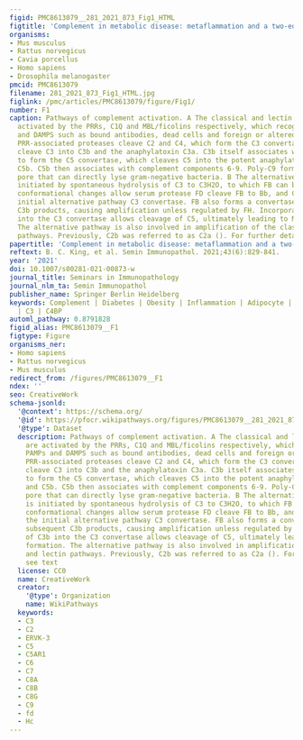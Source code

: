 ```yaml
---
figid: PMC8613079__281_2021_873_Fig1_HTML
figtitle: 'Complement in metabolic disease: metaflammation and a two-edged sword'
organisms:
- Mus musculus
- Rattus norvegicus
- Cavia porcellus
- Homo sapiens
- Drosophila melanogaster
pmcid: PMC8613079
filename: 281_2021_873_Fig1_HTML.jpg
figlink: /pmc/articles/PMC8613079/figure/Fig1/
number: F1
caption: Pathways of complement activation. A The classical and lectin pathways are
  activated by the PRRs, C1Q and MBL/ficolins respectively, which recognise PAMPs
  and DAMPS such as bound antibodies, dead cells and foreign or altered carbohydrates.
  PRR-associated proteases cleave C2 and C4, which form the C3 convertase, and subsequently
  cleave C3 into C3b and the anaphylatoxin C3a. C3b itself associates with C4bC2b
  to form the C5 convertase, which cleaves C5 into the potent anaphylatoxin C5a, and
  C5b. C5b then associates with complement components 6-9. Poly-C9 forms a membrane-breaching
  pore that can directly lyse gram-negative bacteria. B The alternative pathway is
  initiated by spontaneous hydrolysis of C3 to C3H2O, to which FB can bind. Subsequent
  conformational changes allow serum protease FD cleave FB to Bb, and C3H2OBb is the
  initial alternative pathway C3 convertase. FB also forms a convertase with subsequent
  C3b products, causing amplification unless regulated by FH. Incorporation of C3b
  into the C3 convertase allows cleavage of C5, ultimately leading to MAC formation.
  The alternative pathway is also involved in amplification of the classical and lectin
  pathways. Previously, C2b was referred to as C2a (). For further details, see text
papertitle: 'Complement in metabolic disease: metaflammation and a two-edged sword.'
reftext: B. C. King, et al. Semin Immunopathol. 2021;43(6):829-841.
year: '2021'
doi: 10.1007/s00281-021-00873-w
journal_title: Seminars in Immunopathology
journal_nlm_ta: Semin Immunopathol
publisher_name: Springer Berlin Heidelberg
keywords: Complement | Diabetes | Obesity | Inflammation | Adipocyte | Insulin | CD59
  | C3 | C4BP
automl_pathway: 0.8791828
figid_alias: PMC8613079__F1
figtype: Figure
organisms_ner:
- Homo sapiens
- Rattus norvegicus
- Mus musculus
redirect_from: /figures/PMC8613079__F1
ndex: ''
seo: CreativeWork
schema-jsonld:
  '@context': https://schema.org/
  '@id': https://pfocr.wikipathways.org/figures/PMC8613079__281_2021_873_Fig1_HTML.html
  '@type': Dataset
  description: Pathways of complement activation. A The classical and lectin pathways
    are activated by the PRRs, C1Q and MBL/ficolins respectively, which recognise
    PAMPs and DAMPS such as bound antibodies, dead cells and foreign or altered carbohydrates.
    PRR-associated proteases cleave C2 and C4, which form the C3 convertase, and subsequently
    cleave C3 into C3b and the anaphylatoxin C3a. C3b itself associates with C4bC2b
    to form the C5 convertase, which cleaves C5 into the potent anaphylatoxin C5a,
    and C5b. C5b then associates with complement components 6-9. Poly-C9 forms a membrane-breaching
    pore that can directly lyse gram-negative bacteria. B The alternative pathway
    is initiated by spontaneous hydrolysis of C3 to C3H2O, to which FB can bind. Subsequent
    conformational changes allow serum protease FD cleave FB to Bb, and C3H2OBb is
    the initial alternative pathway C3 convertase. FB also forms a convertase with
    subsequent C3b products, causing amplification unless regulated by FH. Incorporation
    of C3b into the C3 convertase allows cleavage of C5, ultimately leading to MAC
    formation. The alternative pathway is also involved in amplification of the classical
    and lectin pathways. Previously, C2b was referred to as C2a (). For further details,
    see text
  license: CC0
  name: CreativeWork
  creator:
    '@type': Organization
    name: WikiPathways
  keywords:
  - C3
  - C2
  - ERVK-3
  - C5
  - C5AR1
  - C6
  - C7
  - C8A
  - C8B
  - C8G
  - C9
  - fd
  - Hc
---
```

